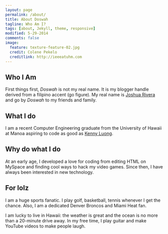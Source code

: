 ```yaml
---
layout: page
permalink: /about/
title: About Doswah
tagline: Who Am I? 
tags: [about, Jekyll, theme, responsive]
modified: 5-29-2014
comments: false
image:
  feature: texture-feature-02.jpg
  credit: Colene Pekelo 
  creditlink: http://ieeeatuhm.com
---
```


## Who I Am

First things first, <i>Doswah</i> is not my real name. It is my blogger handle derived from a filipino accent (go figure). My real name is [Joshua Rivera](http://joshuatrivera.com) and go by <i>Doswah</i> to my friends and family.
 
## What I do

I am a recent Computer Engineering graduate from the University of Hawaii at Manoa aspiring to code as good as [Kenny Luong](http://kennyluong.com).

## Why do what I do 

At an early age, I developed a love for coding from editing HTML on MySpace and finding cool ways to hack my video games. Since then, I have always been interested in new technology.

## For lolz

I am a huge sports fanatic. I play golf, basketball, tennis whenever I get the chance. Also, I am a dedicated Denver Broncos and Miami Heat fan.




I am lucky to live in Hawaii: the weather is great and the ocean is no more than a 20-minute drive away. In my free time, I play guitar and make YouTube videos to make people laugh.
